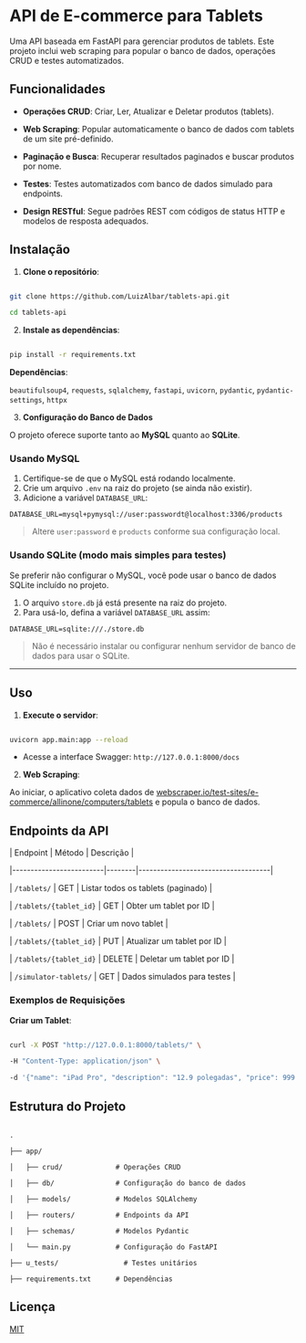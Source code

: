 

# API de E-commerce para Tablets

Uma API baseada em FastAPI para gerenciar produtos de tablets. Este projeto inclui web scraping para popular o banco de dados, operações CRUD e testes automatizados.

## Funcionalidades

- **Operações CRUD**: Criar, Ler, Atualizar e Deletar produtos (tablets).

- **Web Scraping**: Popular automaticamente o banco de dados com tablets de um site pré-definido.

- **Paginação e Busca**: Recuperar resultados paginados e buscar produtos por nome.

- **Testes**: Testes automatizados com banco de dados simulado para endpoints.

- **Design RESTful**: Segue padrões REST com códigos de status HTTP e modelos de resposta adequados.

## Instalação

1. **Clone o repositório**:

```bash

git clone https://github.com/LuizAlbar/tablets-api.git

cd tablets-api

```

2. **Instale as dependências**:

```bash

pip install -r requirements.txt

```

**Dependências**:

`beautifulsoup4`, `requests`, `sqlalchemy`, `fastapi`, `uvicorn`, `pydantic`, `pydantic-settings`, `httpx`

3. **Configuração do Banco de Dados**

O projeto oferece suporte tanto ao **MySQL** quanto ao **SQLite**.

### Usando MySQL

1. Certifique-se de que o MySQL está rodando localmente.
2. Crie um arquivo `.env` na raiz do projeto (se ainda não existir).
3. Adicione a variável `DATABASE_URL`:

```env
DATABASE_URL=mysql+pymysql://user:passwordt@localhost:3306/products
```

> Altere `user:password` e `products` conforme sua configuração local.

### Usando SQLite (modo mais simples para testes)

Se preferir não configurar o MySQL, você pode usar o banco de dados SQLite incluído no projeto.

1. O arquivo `store.db` já está presente na raiz do projeto.
2. Para usá-lo, defina a variável `DATABASE_URL` assim:

```env
DATABASE_URL=sqlite:///./store.db
```

> Não é necessário instalar ou configurar nenhum servidor de banco de dados para usar o SQLite.

---


## Uso

1. **Execute o servidor**:

```bash

uvicorn app.main:app --reload

```

- Acesse a interface Swagger: `http://127.0.0.1:8000/docs`

2. **Web Scraping**:

Ao iniciar, o aplicativo coleta dados de [webscraper.io/test-sites/e-commerce/allinone/computers/tablets](https://webscraper.io/test-sites/e-commerce/allinone/computers/tablets) e popula o banco de dados.

## Endpoints da API

| Endpoint                | Método | Descrição                          |

|-------------------------|--------|------------------------------------|

| `/tablets/`             | GET    | Listar todos os tablets (paginado) |

| `/tablets/{tablet_id}`  | GET    | Obter um tablet por ID             |

| `/tablets/`             | POST   | Criar um novo tablet               |

| `/tablets/{tablet_id}`  | PUT    | Atualizar um tablet por ID         |

| `/tablets/{tablet_id}`  | DELETE | Deletar um tablet por ID           |

| `/simulator-tablets/`   | GET    | Dados simulados para testes        |

### Exemplos de Requisições

**Criar um Tablet**:

```bash

curl -X POST "http://127.0.0.1:8000/tablets/" \

-H "Content-Type: application/json" \

-d '{"name": "iPad Pro", "description": "12.9 polegadas", "price": 999.99, "link": "https://apple.com/ipad"}'

```

## Estrutura do Projeto

```

.

├── app/

│   ├── crud/             # Operações CRUD

│   ├── db/               # Configuração do banco de dados

│   ├── models/           # Modelos SQLAlchemy

│   ├── routers/          # Endpoints da API

│   ├── schemas/          # Modelos Pydantic

│   └── main.py           # Configuração do FastAPI

├── u_tests/                # Testes unitários

├── requirements.txt      # Dependências

```


## Licença

[MIT](https://choosealicense.com/licenses/mit/)

